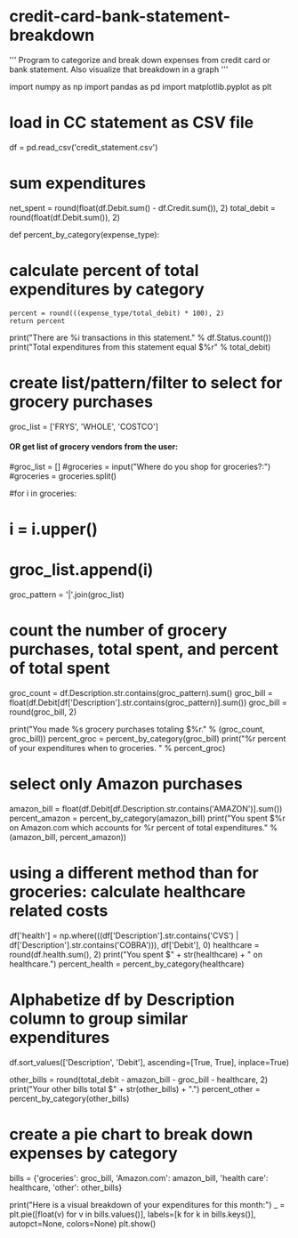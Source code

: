 # credit-card-bank-statement-breakdown
''' Program to categorize and break down expenses from credit card or bank statement.  Also visualize that breakdown in a graph '''

import numpy as np
import pandas as pd
import matplotlib.pyplot as plt

# load in CC statement as CSV file
df = pd.read_csv('credit_statement.csv')

# sum expenditures

net_spent = round(float(df.Debit.sum() - df.Credit.sum()), 2)
total_debit = round(float(df.Debit.sum()), 2)

def percent_by_category(expense_type):
# calculate percent of total expenditures by category
	percent = round(((expense_type/total_debit) * 100), 2)
	return percent

print("There are %i transactions in this statement." % df.Status.count()) 
print("Total expenditures from this statement equal $%r" % total_debit)

# create list/pattern/filter to select for grocery purchases 
groc_list = ['FRYS', 'WHOLE', 'COSTCO']

#### OR get list of grocery vendors from the user:
#groc_list = []
#groceries = input("Where do you shop for groceries?:")
#groceries = groceries.split()

#for i in groceries:
#	i = i.upper()	
#	groc_list.append(i)
 
groc_pattern = '|'.join(groc_list)

# count the number of grocery purchases, total spent, and percent of total spent

groc_count = df.Description.str.contains(groc_pattern).sum()
groc_bill = float(df.Debit[df['Description'].str.contains(groc_pattern)].sum())
groc_bill = round(groc_bill, 2)

print("You made %s grocery purchases totaling $%r." % (groc_count, groc_bill)) 
percent_groc = percent_by_category(groc_bill)
print("%r percent of your expenditures when to groceries. " % percent_groc)

# select only Amazon purchases

amazon_bill = float(df.Debit[df.Description.str.contains('AMAZON')].sum())
percent_amazon = percent_by_category(amazon_bill)
print("You spent $%r on Amazon.com which accounts for %r percent of total expenditures." % (amazon_bill, percent_amazon))

# using a different method than for groceries: calculate healthcare related costs

df['health'] = np.where(((df['Description'].str.contains('CVS') | df['Description'].str.contains('COBRA'))), df['Debit'], 0)
healthcare = round(df.health.sum(), 2)
print("You spent $" + str(healthcare) + " on healthcare.")
percent_health = percent_by_category(healthcare)

# Alphabetize df by Description column to group similar expenditures

df.sort_values(['Description', 'Debit'], ascending=[True, True], inplace=True)

other_bills = round(total_debit - amazon_bill - groc_bill - healthcare, 2)
print("Your other bills total $" + str(other_bills) + ".")
percent_other = percent_by_category(other_bills)

# create a pie chart to break down expenses by category

bills = {'groceries': groc_bill, 'Amazon.com': amazon_bill, 'health care': healthcare, 'other': other_bills}

print("Here is a visual breakdown of your expenditures for this month:")
_ = plt.pie([float(v) for v in bills.values()], labels=[k for k in bills.keys()], autopct=None, colors=None)
plt.show()



















